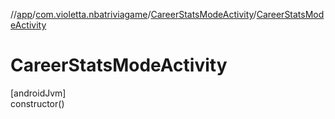 //[app](../../../index.md)/[com.violetta.nbatriviagame](../index.md)/[CareerStatsModeActivity](index.md)/[CareerStatsModeActivity](-career-stats-mode-activity.md)

# CareerStatsModeActivity

[androidJvm]\
constructor()
